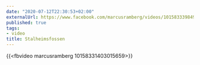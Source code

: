 ```yaml
---
date: "2020-07-12T22:30:53+02:00"
externalUrl: https://www.facebook.com/marcusramberg/videos/10158333984905659
published: true
tags:
- video
title: Stalheimsfossen
---
```


{{<fbvideo marcusramberg 10158331403015659>}}
